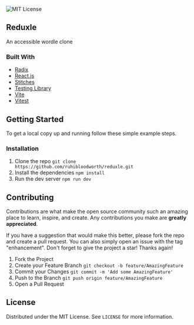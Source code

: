 ![MIT License][license-shield]

## Reduxle

An accessible wordle clone

### Built With

- [Radix](https://www.radix-ui.com/)
- [React.js](https://reactjs.org/)
- [Stitches](https://stitches.dev/)
- [Testing Library](https://testing-library.com/)
- [Vite](https://vitejs.dev/)
- [Vitest](https://vitest.dev/)

## Getting Started

To get a local copy up and running follow these simple example steps.

### Installation

1. Clone the repo `git clone https://github.com/ruhibloodworth/reduxle.git`
2. Install the dependencies `npm install`
3. Run the dev server `npm run dev`

## Contributing

Contributions are what make the open source community such an amazing place to learn, inspire, and create. Any contributions you make are **greatly appreciated**.

If you have a suggestion that would make this better, please fork the repo and create a pull request. You can also simply open an issue with the tag "enhancement".
Don't forget to give the project a star! Thanks again!

1. Fork the Project
2. Create your Feature Branch `git checkout -b feature/AmazingFeature`
3. Commit your Changes `git commit -m 'Add some AmazingFeature'`
4. Push to the Branch `git push origin feature/AmazingFeature`
5. Open a Pull Request

## License

Distributed under the MIT License. See `LICENSE` for more information.

[license-shield]: https://img.shields.io/github/license/ruhibloodworth/reduxle
[license-url]: https://github.com/ruhibloodworth/reduxle/blob/main/LICENSE
